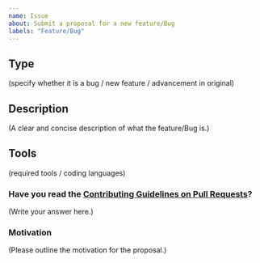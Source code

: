 ```yaml
---
name: Issue
about: Submit a proposal for a new feature/Bug
labels: "Feature/Bug"
---
```



## Type

(specify whether it is a bug / new feature / advancement in original)

## Description

(A clear and concise description of what the feature/Bug is.)

## Tools

(required tools / coding languages)

### Have you read the [Contributing Guidelines on Pull Requests](https://github.com/HakinCodes/Malaria-Detection/blob/master/CONTRIBUTING.md)?

(Write your answer here.)

### Motivation

(Please outline the motivation for the proposal.)

<!-- please delete options that are not relavant -->
